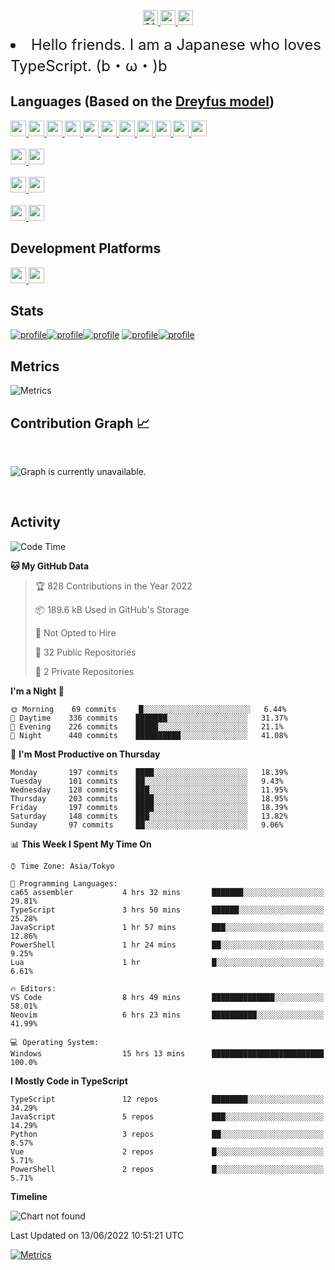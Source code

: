 <p align="center">
  <a href="http://github.com/SARDONYX-sard/SARDONYX-sard" target="_blank">
    <img src="https://komarev.com/ghpvc/?username=SARDONYX-sard&color=8A6D99" alt="SARDONYX-sard" height="24"/>
  </a>
  <a href="https://twitter.com/SARDONYX_sard/">
    <img src="https://img.shields.io/twitter/follow/SARDONYX_sard?color=1d9bf0&logo=twitter&style=flat" height="24">
  </a>
  <a href="https://github.com/SARDONYX-sard?tab=followers" target="_blank">
    <img src="https://img.shields.io/github/followers/SARDONYX-sard?color=%231c2128&logo=GitHub&style=flat" height="24">
  </a>
</p>

<li style="font-size: 1.5rem;"> Hello friends. I am a Japanese who loves TypeScript. (b・ω・)b </li>

## Languages (Based on the [Dreyfus model](https://en.wikipedia.org/wiki/Dreyfus_model_of_skill_acquisition))

<p>
  <a href="https://developer.mozilla.org/docs/Web/JavaScript">
    <img src="https://img.shields.io/static/v1?label=TypeScript&color=green&style=flat-square&logo=typescript&message=Begginer" height="25">
  </a>
  <a href="https://www.typescriptlang.org/">
    <img src="https://img.shields.io/static/v1?label=JavaScript&color=green&style=flat-square&logo=javascript&message=Begginer" height="25">
  </a>
  <a href="https://www.rust-lang.org/">
    <img src="https://img.shields.io/static/v1?label=Rust&color=green&style=flat-square&logo=Rust&message=Begginer" height="25">
  </a>
  <a href="https://docs.microsoft.com/powershell/">
    <img src="https://img.shields.io/static/v1?label=PowerShell&color=green&style=flat-square&logo=PowerShell&message=Begginer" height="25">
  </a>
  <a href="http://www.open-std.org/jtc1/sc22/wg14/">
    <img src="https://img.shields.io/static/v1?label=C&color=green&style=flat-square&logo=C&message=Begginer" height="25">
  </a>
  <a href="https://www.php.net">
    <img src="https://img.shields.io/static/v1?label=PHP&color=lightgray&style=flat-square&logo=PHP&message=Novice" height="25">
  </a>
  <a href="https://www.python.org/">
    <img src="https://img.shields.io/static/v1?label=Python&color=lightgray&style=flat-square&logo=python&message=Novice" height="25">
  </a>
  <a href="https://docs.microsoft.com/dotnet/csharp/">
    <img src="https://img.shields.io/static/v1?label=Csharp&color=lightgray&style=flat-square&logo=Csharp&message=Novice" height="25">
  </a>
  <a href="https://www.java.com">
    <img src="https://img.shields.io/static/v1?label=Java&color=lightgray&style=flat-square&logo=Java&message=Novice" height="25">
  </a>
  <a href="https://www.ruby-lang.org/">
    <img src="https://img.shields.io/static/v1?label=Ruby&color=lightgray&style=flat-square&logo=Ruby&message=Novie" height="25">
  </a>
  <a href="https://www.fortran-lang.org/">
    <img src="https://img.shields.io/static/v1?label=Fortran&color=lightgray&style=flat-square&logo=Fortran&message=Novie" height="25">
  </a>

  <br/>
  <br/>

  <a href="https://docs.docker.com/">
    <img src="https://img.shields.io/static/v1?label=Docker&color=green&style=flat-square&logo=Docker&message=Begginer" height="25">
  </a>
  <a href="https://kubernetes.io/docs/home/">
    <img src="https://img.shields.io/static/v1?label=Kubernates&color=green&style=flat-square&logo=Kubernates&message=Begginer" height="25">
  </a>

  <br/>
  <br/>

  <a href="https://html.spec.whatwg.org/multipage/">
    <img src="https://img.shields.io/static/v1?label=HTML&color=green&style=flat-square&logo=html5&message=Begginer" height="25">
  </a>
  <a href="https://devdocs.io/css/#dom-css_cssom">
    <img src="https://img.shields.io/static/v1?label=CSS&color=green&style=flat-square&logo=css3&message=Begginer" height="25">
  </a>

  <br/>
  <br/>

  <a href="https://www.postgresql.org">
    <img src="https://img.shields.io/static/v1?label=PostgreSQL&color=lightgray&style=flat-square&logo=PostgreSQL&message=Novie" height="25">
  </a>
  <a href="https://dev.mysql.com">
    <img src="https://img.shields.io/static/v1?label=MySQL&color=lightgray&style=flat-square&logo=MySQL&message=Novie" height="25">
  </a>

</p>

## Development Platforms

<p>
  <a href="https://docs.microsoft.com/windows/">
    <img src="https://img.shields.io/badge/-Windows-0078D6.svg?logo=windows&amp;style=flat" height="25">
  </a>
  <a href="https://www.kernel.org/">
    <img src="https://img.shields.io/badge/-Linux-6C6694.svg?logo=linux&label=WSL&amp;style=flat" height="25">
  </a>
</p>

## Stats

[![profile](https://raw.githubusercontent.com/SARDONYX-sard/SARDONYX-sard/main/profile-summary-card-output/github_dark/0-profile-details.svg)](https://github.com/vn7n24fzkq/github-profile-summary-cards)[![profile](https://raw.githubusercontent.com/SARDONYX-sard/SARDONYX-sard/main/profile-summary-card-output/github_dark/1-repos-per-language.svg)](https://github.com/vn7n24fzkq/github-profile-summary-cards)[![profile](https://raw.githubusercontent.com/SARDONYX-sard/SARDONYX-sard/main/profile-summary-card-output/github_dark/2-most-commit-language.svg)](https://github.com/vn7n24fzkq/github-profile-summary-cards)
[![profile](https://raw.githubusercontent.com/SARDONYX-sard/SARDONYX-sard/main/profile-summary-card-output/github_dark/3-stats.svg)](https://github.com/vn7n24fzkq/github-profile-summary-cards)[![profile](https://raw.githubusercontent.com/SARDONYX-sard/SARDONYX-sard/main/profile-summary-card-output/github_dark/4-productive-time.svg)](https://github.com/vn7n24fzkq/github-profile-summary-cards)

## Metrics

![Metrics](https://github.com/SARDONYX-sard/SARDONYX-sard/blob/main/metrics.svg)

## Contribution Graph 📈

<br>

![Graph is currently unavailable.](https://activity-graph.herokuapp.com/graph?username=SARDONYX-sard&theme=xcode&area=true)

<br/>


## Activity

<!--START_SECTION:waka-->
![Code Time](http://img.shields.io/badge/Code%20Time-911%20hrs%2057%20mins-blue)

**🐱 My GitHub Data** 

> 🏆 828 Contributions in the Year 2022
 > 
> 📦 189.6 kB Used in GitHub's Storage 
 > 
> 🚫 Not Opted to Hire
 > 
> 📜 32 Public Repositories 
 > 
> 🔑 2 Private Repositories  
 > 
**I'm a Night 🦉** 

```text
🌞 Morning    69 commits     █░░░░░░░░░░░░░░░░░░░░░░░░   6.44% 
🌆 Daytime    336 commits    ███████░░░░░░░░░░░░░░░░░░   31.37% 
🌃 Evening    226 commits    █████░░░░░░░░░░░░░░░░░░░░   21.1% 
🌙 Night      440 commits    ██████████░░░░░░░░░░░░░░░   41.08%

```
📅 **I'm Most Productive on Thursday** 

```text
Monday       197 commits    ████░░░░░░░░░░░░░░░░░░░░░   18.39% 
Tuesday      101 commits    ██░░░░░░░░░░░░░░░░░░░░░░░   9.43% 
Wednesday    128 commits    ███░░░░░░░░░░░░░░░░░░░░░░   11.95% 
Thursday     203 commits    ████░░░░░░░░░░░░░░░░░░░░░   18.95% 
Friday       197 commits    ████░░░░░░░░░░░░░░░░░░░░░   18.39% 
Saturday     148 commits    ███░░░░░░░░░░░░░░░░░░░░░░   13.82% 
Sunday       97 commits     ██░░░░░░░░░░░░░░░░░░░░░░░   9.06%

```


📊 **This Week I Spent My Time On** 

```text
⌚︎ Time Zone: Asia/Tokyo

💬 Programming Languages: 
ca65 assembler           4 hrs 32 mins       ███████░░░░░░░░░░░░░░░░░░   29.81% 
TypeScript               3 hrs 50 mins       ██████░░░░░░░░░░░░░░░░░░░   25.28% 
JavaScript               1 hr 57 mins        ███░░░░░░░░░░░░░░░░░░░░░░   12.86% 
PowerShell               1 hr 24 mins        ██░░░░░░░░░░░░░░░░░░░░░░░   9.25% 
Lua                      1 hr                █░░░░░░░░░░░░░░░░░░░░░░░░   6.61%

🔥 Editors: 
VS Code                  8 hrs 49 mins       ██████████████░░░░░░░░░░░   58.01% 
Neovim                   6 hrs 23 mins       ██████████░░░░░░░░░░░░░░░   41.99%

💻 Operating System: 
Windows                  15 hrs 13 mins      █████████████████████████   100.0%

```

**I Mostly Code in TypeScript** 

```text
TypeScript               12 repos            ████████░░░░░░░░░░░░░░░░░   34.29% 
JavaScript               5 repos             ███░░░░░░░░░░░░░░░░░░░░░░   14.29% 
Python                   3 repos             ██░░░░░░░░░░░░░░░░░░░░░░░   8.57% 
Vue                      2 repos             █░░░░░░░░░░░░░░░░░░░░░░░░   5.71% 
PowerShell               2 repos             █░░░░░░░░░░░░░░░░░░░░░░░░   5.71%

```


**Timeline**

![Chart not found](https://raw.githubusercontent.com/SARDONYX-sard/SARDONYX-sard/main/charts/bar_graph.png) 


 Last Updated on 13/06/2022 10:51:21 UTC
<!--END_SECTION:waka-->

[![Metrics](https://github.com/SARDONYX-sard/SARDONYX-sard/actions/workflows/main.yaml/badge.svg)](https://github.com/SARDONYX-sard/SARDONYX-sard/actions/workflows/main.yaml)
